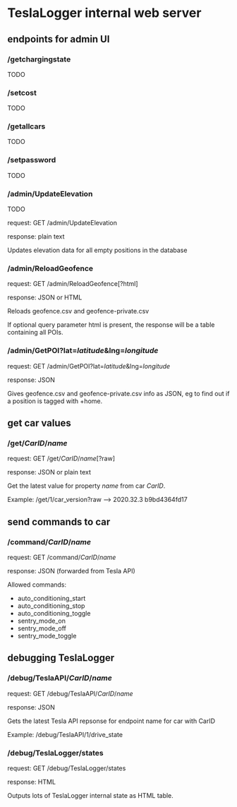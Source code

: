 # TeslaLogger internal web server

## endpoints for admin UI

### /getchargingstate

TODO

### /setcost

TODO

### /getallcars

TODO

### /setpassword

TODO

### /admin/UpdateElevation

TODO

request: GET /admin/UpdateElevation

response: plain text

Updates elevation data for all empty positions in the database

### /admin/ReloadGeofence

request: GET /admin/ReloadGeofence[?html]

response: JSON or HTML

Reloads geofence.csv and geofence-private.csv

If optional query parameter html is present, the response will be a table containing all POIs.

### /admin/GetPOI?lat=_latitude_&lng=_longitude_

request: GET /admin/GetPOI?lat=_latitude_&lng=_longitude_

response: JSON

Gives geofence.csv and geofence-private.csv info as JSON, eg to find out if a position is tagged with +home.

## get car values

### /get/_CarID_/_name_

request: GET /get/_CarID_/_name_[?raw]

response: JSON or plain text

Get the latest value for property _name_ from car _CarID_.

Example: /get/1/car_version?raw --> 2020.32.3 b9bd4364fd17

## send commands to car

### /command/_CarID_/_name_

request: GET /command/_CarID_/_name_

response: JSON (forwarded from Tesla API)

Allowed commands:
* auto_conditioning_start
* auto_conditioning_stop
* auto_conditioning_toggle
* sentry_mode_on
* sentry_mode_off
* sentry_mode_toggle

## debugging TeslaLogger

### /debug/TeslaAPI/_CarID_/_name_

request: GET /debug/TeslaAPI/_CarID_/_name_

response: JSON

Gets the latest Tesla API repsonse for endpoint name for car with CarID

Example: /debug/TeslaAPI/1/drive_state

### /debug/TeslaLogger/states

request: GET /debug/TeslaLogger/states

response: HTML

Outputs lots of TeslaLogger internal state as HTML table.